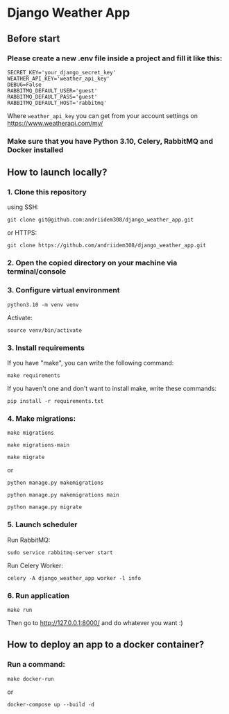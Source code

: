 # Django Weather App

## Before start
### Please create a new .env file inside a project and fill it like this:

```
SECRET_KEY='your_django_secret_key'
WEATHER_API_KEY='weather_api_key'
DEBUG=False
RABBITMQ_DEFAULT_USER='guest'
RABBITMQ_DEFAULT_PASS='guest'
RABBITMQ_DEFAULT_HOST='rabbitmq'
```

Where ```weather_api_key``` you can get from your account settings on https://www.weatherapi.com/my/

### Make sure that you have Python 3.10, Celery, RabbitMQ and Docker installed


## How to launch locally?

### 1. Clone this repository
using SSH:

``` git clone git@github.com:andriidem308/django_weather_app.git ```

or HTTPS:

``` git clone https://github.com/andriidem308/django_weather_app.git ```


### 2. Open the copied directory on your machine via terminal/console

### 3. Configure virtual environment

```python3.10 -m venv venv```

Activate:

```source venv/bin/activate```

### 3. Install requirements
If you have "make", you can write the following command:

```make requirements```

If you haven't one and don't want to install make, write these commands:

```pip install -r requirements.txt```

### 4. Make migrations:

```make migrations```

```make migrations-main```

```make migrate```

or

```python manage.py makemigrations```

```python manage.py makemigrations main```

```python manage.py migrate```


### 5. Launch scheduler
Run RabbitMQ:

```sudo service rabbitmq-server start```

Run Celery Worker:

```celery -A django_weather_app worker -l info```

### 6. Run application

```make run```

Then go to http://127.0.0.1:8000/ and do whatever you want :)


## How to deploy an app to a docker container?

### Run a command:
```make docker-run```

or 

```docker-compose up --build -d```
